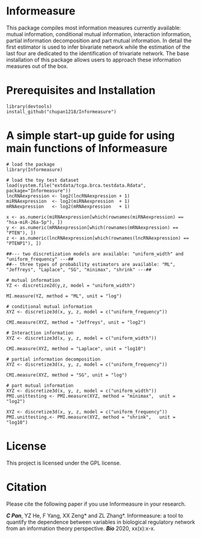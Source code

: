 # Informeasure
This package compiles most information measures currently available: mutual information, conditional mutual information, interaction information, partial information decomposition and part mutual information. In detail the first estimator is used to infer bivariate network while the estimation of the last four are dedicated to the identification of trivariate network. The base installation of this package allows users to approach these information measures out of the box.

# Prerequisites and Installation
```{r echo=FALSE, results='hide', message=FALSE}
library(devtools)
install_github("chupan1218/Informeasure")
```

# A simple start-up guide for using main functions of Informeasure
```{r echo=FALSE, results='hide', message=FALSE}
# load the package
library(Informeasure)

# load the toy test dataset 
load(system.file("extdata/tcga.brca.testdata.Rdata", package="Informeasure"))
lncRNAexpression <- log2(lncRNAexpression + 1)
miRNAexpression  <- log2(miRNAexpression  + 1)
mRNAexpression   <- log2(mRNAexpression   + 1)

x <- as.numeric(miRNAexpression[which(rownames(miRNAexpression) == "hsa-miR-26a-5p"), ])
y <- as.numeric(mRNAexpression[which(rownames(mRNAexpression) == "PTEN"), ])
z <- as.numeric(lncRNAexpression[which(rownames(lncRNAexpression) == "PTENP1"), ])

##--- two discretization models are available: "uniform_width" and "uniform_frequency" ---##
##-- three types of probability estimators are available: "ML", "Jeffreys", "Laplace", "SG", "minimax", "shrink" ---##

# mutual information
YZ <- discretize2d(y,z, model = "uniform_width")

MI.measure(YZ, method = "ML", unit = "log")

# conditional mutual information
XYZ <- discretize3d(x, y, z, model = c("uniform_frequency"))

CMI.measure(XYZ, method = "Jeffreys", unit = "log2")

# Interaction information
XYZ <- discretize3d(x, y, z, model = c("uniform_width"))

CMI.measure(XYZ, method = "Laplace", unit = "log10")

# partial information decomposition
XYZ <- discretize3d(x, y, z, model = c("uniform_frequency"))

CMI.measure(XYZ, method = "SG", unit = "log")

# part mutual information
XYZ <- discretize3d(x, y, z, model = c("uniform_width"))
PMI.unittesting <- PMI.measure(XYZ, method = "minimax",  unit = "log2")

XYZ <- discretize3d(x, y, z, model = c("uniform_frequency"))
PMI.unittesting.<- PMI.measure(XYZ, method = "shrink",   unit = "log10")

```

# License
This project is licensed under the GPL license.

# Citation
Please cite the following paper if you use Informeasure in your research.

__*C Pan*__, YZ He, F Yang, XX Zeng* and ZL Zhang*. Informeasure: a tool to quantify the dependence between variables in biological regulatory network from an information theory perspective. **_Bio_** 2020, xx(x):x-x.


